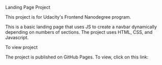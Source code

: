 Landing Page Project

This project is for Udacity's Frontend Nanodegree program.

This is a basic landing page that uses JS to create a navbar dynamically depending on numbers of sections. The project uses HTML, CSS, and Javascript.

To view project

The project is published on GitHub Pages. To view, click on this link: 